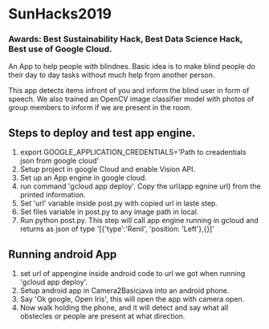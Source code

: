# SunHacks2019 
### Awards: Best Sustainability Hack, Best Data Science Hack, Best use of Google Cloud.
An App to help people with blindnes. Basic idea is to make blind people do their day to day tasks without much help from another person. 

This app detects items infront of you and inform the blind user in form of speech. We also trained an OpenCV image classifier model with photos of group members to inform if we are present in the room.

## Steps to deploy and test app engine.
1. export GOOGLE_APPLICATION_CREDENTIALS='Path to creadentials json from google cloud'
2. Setup project in google Cloud and enable Vision API. 
3. Set up an App engine in google cloud.
4. run command 'gcloud app deploy'. Copy the url(app egnine url) from the printed information.
5. Set 'url' variable inside post.py with copied url in laste step. 
6. Set files variable in post.py to any image path in local.
7. Run python post.py. This step will call app engine running in gcloud and returns as json of type '[{'type':'Renil', 'position: 'Left'},{}]'

## Running android App
1. set url of appengine inside android code to url we got when running 'gcloud app deploy'.
2. Setup android app in Camera2Basicjava into an android phone.
3. Say 'Ok google, Open Iris', this will open the app with camera open.
4. Now walk holding the phone, and it will detect and say what all obstecles or people are present at what direction.
